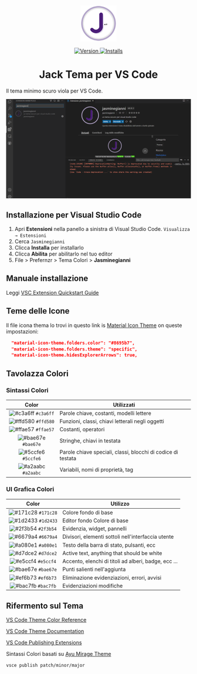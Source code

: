 <p align="center">
  <img alt="Jack Logo" src="https://raw.githubusercontent.com/saresingianni/jasminegianni/master/images/logo.png" width="100" />
</p>
<p align="center">
  <a href="https://marketplace.visualstudio.com/items?itemName=jasminegianni.jasminegianni">
    <img alt="Version" src="https://vsmarketplacebadge.apphb.com/version/jasminegianni.jasminegianni.svg" />
  </a>
  <a href="https://marketplace.visualstudio.com/items?itemName=jasminegianni.jasminegianni>
    <img alt="Downloads" src="https://vsmarketplacebadge.apphb.com/downloads/jasminegianni.jasminegianni.svg" />
  </a>
  <a href="https://marketplace.visualstudio.com/items?itemName=jasminegianni.jasminegianni">
    <img alt="Installs" src="https://vsmarketplacebadge.apphb.com/installs/jasminegianni.jasminegianni.svg" />
  </a>
</p>
<h1 align="center">
  Jack Tema per VS Code
</h1>
<p align="center">

  Il tema minimo scuro viola per VS Code.
</p>

![demo](https://raw.githubusercontent.com/saresingianni/jasminegianni/master/images/demogianni.png)

## Installazione per  Visual Studio  Code

1. Apri **Estensioni** nella panello a sinistra di Visual Studio Code. `Visualizza → Estensioni`
2. Cerca  `Jasminegianni`
3. Clicca **Installa** per installarlo
4. Clicca **Abilita** per abilitarlo nel tuo editor
5. File > Prefernzr > Tema Colori > **Jasminegianni**

## Manuale installazione

Leggi [VSC Extension Quickstart Guide](https://github.com/bchiang7/halcyon-vscode/blob/master/vsc-extension-quickstart.md)

## Teme delle Icone

Il file icona thema lo trovi in questo link is [Material Icon Theme](https://marketplace.visualstudio.com/items?itemName=PKief.material-icon-theme) on queste impostazioni:

```json
  "material-icon-theme.folders.color": "#8695b7",
  "material-icon-theme.folders.theme": "specific",
  "material-icon-theme.hidesExplorerArrows": true,
```

## Tavolazza Colori

### Sintassi Colori

|                               Color                                | Utilizzati                                           |
| :----------------------------------------------------------------: | ----------------------------------------------- |
| ![#c3a6ff](https://via.placeholder.com/10/c3a6ff?text=+) `#c3a6ff` |Parole chiave, costanti, modelli lettere           |
| ![#ffd580](https://via.placeholder.com/10/ffd580?text=+) `#ffd580` | Funzioni, classi, chiavi letterali negli oggetti  |
| ![#ffae57](https://via.placeholder.com/10/ffae57?text=+) `#ffae57` | Costanti, operatori     |
| ![#bae67e](https://via.placeholder.com/10/bae67e?text=+) `#bae67e` | Stringhe, chiavi in testata       |
| ![#5ccfe6](https://via.placeholder.com/10/5ccfe6?text=+) `#5ccfe6` | Parole chiave speciali, classi, blocchi di codice di testata|
| ![#a2aabc](https://via.placeholder.com/10/a2aabc?text=+) `#a2aabc` | Variabili, nomi di proprietà, tag     |



### UI Grafica Colori

|                               Color                                | Utilizzo                                      |
| :----------------------------------------------------------------: | ------------------------------------------ |
| ![#171c28](https://via.placeholder.com/10/171c28?text=+) `#171c28` |Colore  fondo di base      |
| ![#1d2433](https://via.placeholder.com/10/1d2433?text=+) `#1d2433` |Editor fondo Colore di base  |
| ![#2f3b54](https://via.placeholder.com/10/2f3b54?text=+) `#2f3b54` |Evidenzia, widget, pannelli |
| ![#6679a4](https://via.placeholder.com/10/6679a4?text=+) `#6679a4` | Divisori, elementi sottoli nell'interfaccia utente|
| ![#a080e1](https://via.placeholder.com/10/a080e1?text=+) `#a080e1` | Testo della barra di stato, pulsanti, ecc|
| ![#d7dce2](https://via.placeholder.com/10/d7dce2?text=+) `#d7dce2` | Active text, anything that should be white |
| ![#e5ccf4](https://via.placeholder.com/10/e5ccf4?text=+) `#e5ccf4` | Accento, elenchi di titoli ad alberi, badge, ecc ...|
| ![#bae67e](https://via.placeholder.com/10/bae67e?text=+) `#bae67e` | Punti salienti nell'aggiunta|
| ![#ef6b73](https://via.placeholder.com/10/ef6b73?text=+) `#ef6b73` | Eliminazione evidenziazioni, errori, avvisi  |
| ![#bac7fb](https://via.placeholder.com/10/bac7fb?text=+) `#bac7fb` | Evidenziazioni modifiche       |


## Rifermento sul Tema

[VS Code Theme Color Reference](https://code.visualstudio.com/docs/getstarted/theme-color-reference)

[VS Code Theme Documentation](https://code.visualstudio.com/docs/extensions/themes-snippets-colorizers)

[VS Code Publishing Extensions](https://code.visualstudio.com/docs/extensions/publish-extension)

Sintassi Colori basati su [Ayu Mirage Theme](https://github.com/teabyii/vscode-ayu)

```bash
vsce publish patch/minor/major
```
